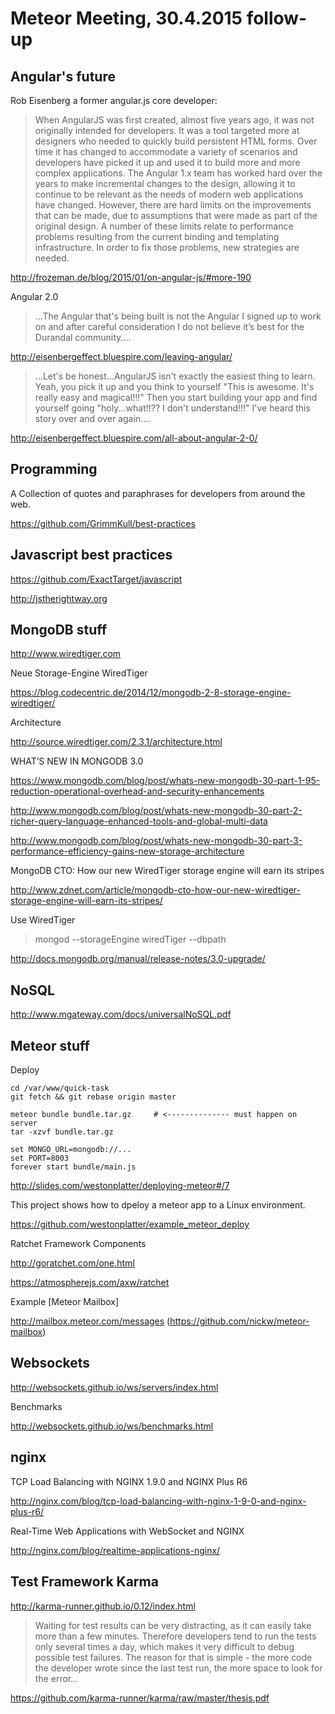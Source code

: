 # Meteor Meeting, 30.4.2015 follow-up


## Angular's future

Rob Eisenberg a former angular.js core developer:

> When AngularJS was first created, almost five years ago, it was not originally intended for developers. It was a tool targeted more at designers who needed to quickly build persistent HTML forms. Over time it has changed to accommodate a variety of scenarios and developers have picked it up and used it to build more and more complex applications. The Angular 1.x team has worked hard over the years to make incremental changes to the design, allowing it to continue to be relevant as the needs of modern web applications have changed. However, there are hard limits on the improvements that can be made, due to assumptions that were made as part of the original design. A number of these limits relate to performance problems resulting from the current binding and templating infrastructure. In order to fix those problems, new strategies are needed.

http://frozeman.de/blog/2015/01/on-angular-js/#more-190

Angular 2.0

> ...The Angular that's being built is not the Angular I signed up to work on and after careful consideration I do not believe it’s best for the Durandal community....

http://eisenbergeffect.bluespire.com/leaving-angular/

> ...Let's be honest...AngularJS isn't exactly the easiest thing to learn. Yeah, you pick it up and you think to yourself "This is awesome. It's really easy and magical!!!" Then you start building your app and find yourself going "holy...what!!?? I don't understand!!!" I've heard this story over and over again....

http://eisenbergeffect.bluespire.com/all-about-angular-2-0/


## Programming

A Collection of quotes and paraphrases for developers from around the web.

https://github.com/GrimmKull/best-practices


## Javascript best practices

https://github.com/ExactTarget/javascript

http://jstherightway.org


## MongoDB stuff

http://www.wiredtiger.com

Neue Storage-Engine WiredTiger

https://blog.codecentric.de/2014/12/mongodb-2-8-storage-engine-wiredtiger/

Architecture

http://source.wiredtiger.com/2.3.1/architecture.html

WHAT’S NEW IN MONGODB 3.0

https://www.mongodb.com/blog/post/whats-new-mongodb-30-part-1-95-reduction-operational-overhead-and-security-enhancements

http://www.mongodb.com/blog/post/whats-new-mongodb-30-part-2-richer-query-language-enhanced-tools-and-global-multi-data

http://www.mongodb.com/blog/post/whats-new-mongodb-30-part-3-performance-efficiency-gains-new-storage-architecture

MongoDB CTO: How our new WiredTiger storage engine will earn its stripes

http://www.zdnet.com/article/mongodb-cto-how-our-new-wiredtiger-storage-engine-will-earn-its-stripes/

Use WiredTiger
> mongod --storageEngine wiredTiger --dbpath <newWiredTigerDBPath>

http://docs.mongodb.org/manual/release-notes/3.0-upgrade/


## NoSQL

http://www.mgateway.com/docs/universalNoSQL.pdf


## Meteor stuff

Deploy

```
cd /var/www/quick-task
git fetch && git rebase origin master

meteor bundle bundle.tar.gz     # <-------------- must happen on server
tar -xzvf bundle.tar.gz

set MONGO_URL=mongodb://...
set PORT=8003
forever start bundle/main.js
```
http://slides.com/westonplatter/deploying-meteor#/7


This project shows how to dpeloy a meteor app to a Linux environment.

https://github.com/westonplatter/example_meteor_deploy


Ratchet Framework Components

http://goratchet.com/one.html

https://atmospherejs.com/axw/ratchet

Example [Meteor Mailbox]

http://mailbox.meteor.com/messages (https://github.com/nickw/meteor-mailbox)


## Websockets

http://websockets.github.io/ws/servers/index.html

Benchmarks

http://websockets.github.io/ws/benchmarks.html


## nginx

TCP Load Balancing with NGINX 1.9.0 and NGINX Plus R6

http://nginx.com/blog/tcp-load-balancing-with-nginx-1-9-0-and-nginx-plus-r6/

Real-Time Web Applications with WebSocket and NGINX

http://nginx.com/blog/realtime-applications-nginx/



## Test Framework Karma

http://karma-runner.github.io/0.12/index.html

> Waiting for test results can be very distracting, as it can easily take more than a few minutes. Therefore developers tend to run the tests only several times a day, which makes it very difficult to debug possible test failures. The reason for that is simple - the more code the developer wrote since the last test run, the more space to look for the error...

https://github.com/karma-runner/karma/raw/master/thesis.pdf
